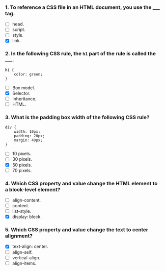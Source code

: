 ### 1. To reference a CSS file in an HTML document, you use the \_\_\_ tag.

- [ ] head.
- [ ] script.
- [ ] style.
- [x] link.

### 2. In the following CSS rule, the `h1` part of the rule is called the \_\_\_.

```
h1 {
    color: green;
}
```

- [ ] Box model.
- [x] Selector.
- [ ] Inheritance.
- [ ] HTML.

### 3. What is the padding box width of the following CSS rule?

```
div {
    width: 10px;
    padding: 20px;
    margin: 40px;
}
```

- [ ] 10 pixels.
- [ ] 30 pixels.
- [x] 50 pixels.
- [ ] 70 pixels.

### 4. Which CSS property and value change the HTML element to a block-level element?

- [ ] align-content.
- [ ] content.
- [ ] list-style.
- [x] display: block.

### 5. Which CSS property and value change the text to center alignment?

- [x] text-align: center.
- [ ] align-self.
- [ ] vertical-align.
- [ ] align-items.
